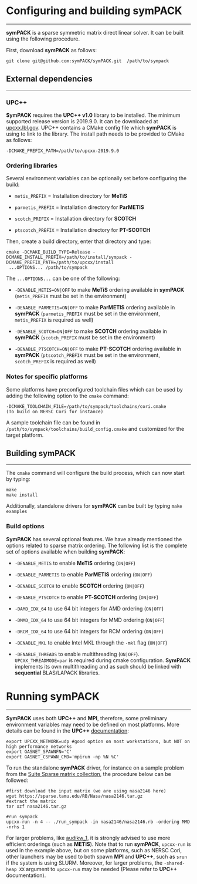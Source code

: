 # Configuring and building symPACK
--------------------------


**symPACK** is a sparse symmetric matrix direct linear solver. It can be built using the following procedure.

First, download **symPACK** as follows:


```
git clone git@github.com:symPACK/symPACK.git  /path/to/sympack

```

## External dependencies
---------------------------

### UPC++

**SymPACK** requires the **UPC++ v1.0** library to be installed. The minimum supported release version is 2019.9.0. 
It can be downloaded at [upcxx.lbl.gov](upcxx.lbl.gov).
UPC++ contains a CMake config file which **symPACK** is using to link to the library. The install path
needs to be provided to CMake as follows:
```
-DCMAKE_PREFIX_PATH=/path/to/upcxx-2019.9.0
``` 

### Ordering libraries
Several environment variables can be optionally set before configuring the build:

- `metis_PREFIX` = Installation directory for **MeTiS**

- `parmetis_PREFIX` = Installation directory for **ParMETIS**

- `scotch_PREFIX` = Installation directory for **SCOTCH**

- `ptscotch_PREFIX` = Installation directory for **PT-SCOTCH**

Then, create a build directory, enter that directory and type:

```
cmake -DCMAKE_BUILD_TYPE=Release -DCMAKE_INSTALL_PREFIX=/path/to/install/sympack -DCMAKE_PREFIX_PATH=/path/to/upcxx/install
 ...OPTIONS... /path/to/sympack

```

The `...OPTIONS...` can be one of the following:

- `-DENABLE_METIS=ON|OFF` to make **MeTiS** ordering available in **symPACK** (`metis_PREFIX` must be set in the environment)

- `-DENABLE_PARMETIS=ON|OFF` to make **ParMETIS** ordering available in **symPACK** (`parmetis_PREFIX` must be set in the environment, `metis_PREFIX` is required as well)

- `-DENABLE_SCOTCH=ON|OFF` to make **SCOTCH** ordering available in **symPACK** (`scotch_PREFIX` must be set in the environment)

- `-DENABLE_PTSCOTCH=ON|OFF` to make **PT-SCOTCH** ordering available in **symPACK** (`ptscotch_PREFIX` must be set in the environment, `scotch_PREFIX` is required as well)

### Notes for specific platforms

Some platforms have preconfigured toolchain files which can be used by adding the following option to the `cmake` command:
```
-DCMAKE_TOOLCHAIN_FILE=/path/to/sympack/toolchains/cori.cmake     
(To build on NERSC Cori for instance)

```

A sample toolchain file can be found in `/path/to/sympack/toolchains/build_config.cmake` and customized for the target platform.

## Building symPACK
---------------------------

The `cmake` command will configure the build process, which can now start by typing:
```
make
make install
```

Additionally, standalone drivers for **symPACK** can be built by typing `make examples`

### Build options

**SymPACK** has several optional features. We have already mentioned the options related to sparse matrix ordering. The following list is the complete set of options available when building **symPACK**:

- `-DENABLE_METIS` to enable **MeTiS** ordering (`ON|OFF`)

- `-DENABLE_PARMETIS` to enable **ParMETIS** ordering (`ON|OFF`)

- `-DENABLE_SCOTCH` to enable **SCOTCH** ordering (`ON|OFF`)

- `-DENABLE_PTSCOTCH` to enable **PT-SCOTCH** ordering (`ON|OFF`)

- `-DAMD_IDX_64` to use 64 bit integers for AMD ordering (`ON|OFF`)

- `-DMMD_IDX_64` to use 64 bit integers for MMD ordering (`ON|OFF`)

- `-DRCM_IDX_64` to use 64 bit integers for RCM ordering (`ON|OFF`)

- `-DENABLE_MKL` to enable Intel MKL through the `-mkl` flag (`ON|OFF`)

- `-DENABLE_THREADS` to enable multithreading (`ON|OFF`). `UPCXX_THREADMODE=par` is required during cmake configuration. **SymPACK** implements its own multithreading and as such should be linked with **sequential** BLAS/LAPACK libraries.

# Running symPACK
---------------------------

**SymPACK** uses both **UPC++** and **MPI**, therefore, some preliminary environment variables may need to be defined on most platforms.
More details can be found in the **UPC++** [documentation](https://bitbucket.org/berkeleylab/upcxx/wiki/docs/mpi-hybrid):
```
export UPCXX_NETWORK=udp #good option on most workstations, but NOT on high performance networks 
export GASNET_SPAWNFN='C'
export GASNET_CSPAWN_CMD='mpirun -np %N %C'
```

To run the standalone **symPACK** driver, for instance on a sample problem from the [Suite Sparse matrix collection](https://sparse.tamu.edu),
the procedure below can be followed:
```
#first download the input matrix (we are using nasa2146 here)
wget https://sparse.tamu.edu/RB/Nasa/nasa2146.tar.gz
#extract the matrix
tar xzf nasa2146.tar.gz

#run sympack
upcxx-run -n 4 -- ./run_sympack -in nasa2146/nasa2146.rb -ordering MMD -nrhs 1
```
For larger problems, like [audikw_1](https://www.cise.ufl.edu/research/sparse/RB/GHS_psdef/audikw_1.tar.gz), it is strongly advised to use more efficient orderings (such as **METIS**).
Note that to run **symPACK**, `upcxx-run` is used in the example above, but on some platforms, such as NERSC Cori,
other launchers may be used to both spawn **MPI** and **UPC++**, such as `srun` if the system is using SLURM.
Moreover, for larger problems, the `-shared-heap XX` argument to `upcxx-run` may be needed (Please refer to **UPC++** documentation).
